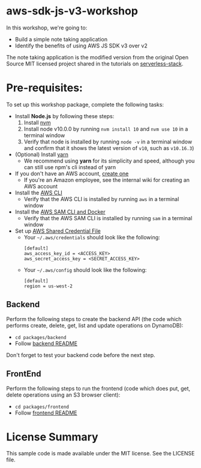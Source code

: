 # aws-sdk-js-v3-workshop

In this workshop, we're going to:

- Build a simple note taking application
- Identify the benefits of using AWS JS SDK v3 over v2

The note taking application is the modified version from the original Open Source MIT licensed project shared in the tutorials on [serverless-stack](http://serverless-stack.com).

# Pre-requisites:

To set up this workshop package, complete the following tasks:

- Install **Node.js** by following these steps:
  1. Install [nvm](https://github.com/nvm-sh/nvm#installation-and-update)
  1. Install node v10.0.0 by running `nvm install 10` and `nvm use 10` in a terminal window
  1. Verify that node is installed by running `node -v` in a terminal window and confirm that it shows the latest version of `v10`, such as `v10.16.3`)
- (Optional) Install [yarn](https://yarnpkg.com/en/docs/install)
  - We recommend using **yarn** for its simplicity and speed, although you can still use npm's cli instead of yarn
- If you don't have an AWS account, [create one](https://aws.amazon.com/premiumsupport/knowledge-center/create-and-activate-aws-account/)
  - If you're an Amazon employee, see the internal wiki for creating an AWS account
- Install the [AWS CLI](https://aws.amazon.com/cli/)
  - Verify that the AWS CLI is installed by running `aws` in a terminal window
- Install the [AWS SAM CLI and Docker](https://docs.aws.amazon.com/serverless-application-model/latest/developerguide/serverless-sam-cli-install.html)
  - Verify that the AWS SAM CLI is installed by running `sam` in a terminal window
- Set up [AWS Shared Credential File](https://docs.aws.amazon.com/cli/latest/userguide/cli-configure-files.html)
  - Your `~/.aws/credentials` should look like the following:
    ```
    [default]
    aws_access_key_id = <ACCESS_KEY>
    aws_secret_access_key = <SECRET_ACCESS_KEY>
    ```
  - Your `~/.aws/config` should look like the following:
    ```
    [default]
    region = us-west-2
    ```

## Backend

Perform the following steps to create the backend API
(the code which performs create, delete, get, list and update operations on DynamoDB):

- `cd packages/backend`
- Follow [backend README](./packages/backend/README.md)

Don't forget to test your backend code before the next step.

## FrontEnd

Perform the following steps to run the frontend
(code which does put, get, delete operations using an S3 browser client):

- `cd packages/frontend`
- Follow [frontend README](./packages/frontend/README.md)

# License Summary

This sample code is made available under the MIT license. See the LICENSE file.

